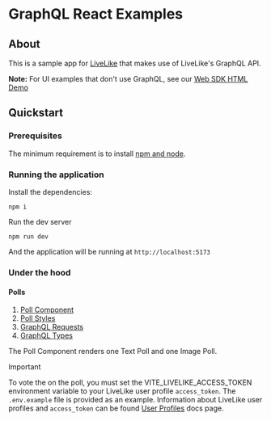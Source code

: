 # GraphQL React Examples

## About

This is a sample app for [LiveLike](https://livelike.com) that makes use of LiveLike's GraphQL API.

**Note:** For UI examples that don't use GraphQL, see our [Web SDK HTML Demo](https://github.com/LiveLike/Web-SDK-HTML-Demo)

## Quickstart

### Prerequisites

The minimum requirement is to install [npm and node](https://nodejs.org/en/download).

### Running the application

Install the dependencies:

`npm i`

Run the dev server

`npm run dev`

And the application will be running at `http://localhost:5173`

### Under the hood

#### Polls

1. [Poll Component](https://github.com/LiveLike/react-graphql-examples/blob/master/src/polls/Polls.tsx)
2. [Poll Styles](https://github.com/LiveLike/react-graphql-examples/blob/master/src/polls/Polls.scss)
3. [GraphQL Requests](https://github.com/LiveLike/react-graphql-examples/blob/master/src/polls/requests.ts)
4. [GraphQL Types](https://github.com/LiveLike/react-graphql-examples/blob/master/src/polls/types.ts)

The Poll Component renders one Text Poll and one Image Poll. 

> [!IMPORTANT]  
> To vote the on the poll, you must set the VITE_LIVELIKE_ACCESS_TOKEN environment variable to your LiveLike user profile `access_token`. The `.env.example` file is provided as an example. Information about LiveLike user profiles and `access_token` can be found [User Profiles](https://docs.livelike.com/docs/user-profiles) docs page.
